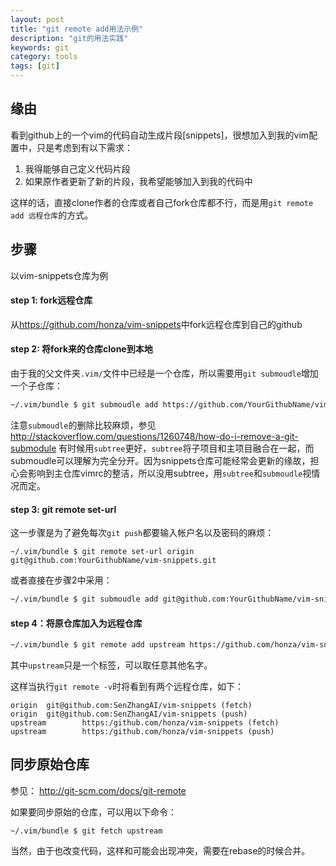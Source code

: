 ```yaml
---
layout: post
title: "git remote add用法示例"
description: "git的用法实践"
keywords: git
category: tools
tags: [git]
---
```


## 缘由
看到github上的一个vim的代码自动生成片段[snippets]，很想加入到我的vim配置中，只是考虑到有以下需求：

1. 我得能够自己定义代码片段
2. 如果原作者更新了新的片段，我希望能够加入到我的代码中

这样的话，直接clone作者的仓库或者自己fork仓库都不行，而是用`git remote add 远程仓库`的方式。

## 步骤
以vim-snippets仓库为例
#### step 1: fork远程仓库
从<https://github.com/honza/vim-snippets>中fork远程仓库到自己的github
#### step 2: 将fork来的仓库clone到本地
由于我的父文件夹`.vim/`文件中已经是一个仓库，所以需要用`git submoudle`增加一个子仓库：

```bash
~/.vim/bundle $ git submoudle add https://github.com/YourGithubName/vim-snippets
```

注意`submoudle`的删除比较麻烦，参见<http://stackoverflow.com/questions/1260748/how-do-i-remove-a-git-submodule>
有时候用`subtree`更好，`subtree`将子项目和主项目融合在一起，而submoudle可以理解为完全分开。因为snippets仓库可能经常会更新的缘故，担心会影响到主仓库vimrc的整洁，所以没用subtree，用`subtree`和`submoudle`视情况而定。

#### step 3: git remote set-url
这一步骤是为了避免每次`git push`都要输入帐户名以及密码的麻烦：

```
~/.vim/bundle $ git remote set-url origin git@github.com:YourGithubName/vim-snippets.git
```

或者直接在步骤2中采用：

```bash
~/.vim/bundle $ git submoudle add git@github.com:YourGithubName/vim-snippets.git
```

#### step 4：将原仓库加入为远程仓库

```bash
~/.vim/bundle $ git remote add upstream https://github.com/honza/vim-snippets
```

其中`upstream`只是一个标签，可以取任意其他名字。

这样当执行`git remote -v`时将看到有两个远程仓库，如下：

```
origin  git@github.com:SenZhangAI/vim-snippets (fetch)
origin  git@github.com:SenZhangAI/vim-snippets (push)
upstream        https:/github.com/honza/vim-snippets (fetch)
upstream        https:/github.com/honza/vim-snippets (push)
```

## 同步原始仓库
参见： <http://git-scm.com/docs/git-remote>

如果要同步原始的仓库，可以用以下命令：

```
~/.vim/bundle $ git fetch upstream
```

当然，由于也改变代码，这样和可能会出现冲突，需要在rebase的时候合并。
